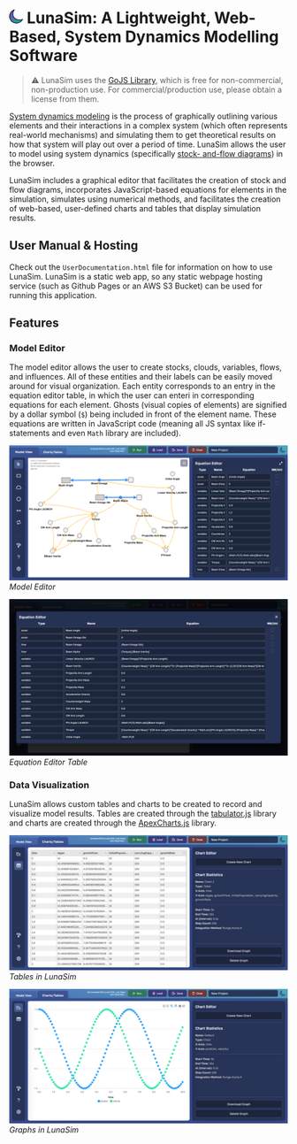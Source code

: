 # <img src="img/lunaLogo.svg" alt="drawing" width="25"/> LunaSim: A Lightweight, Web-Based, System Dynamics Modelling Software
> :warning: LunaSim uses the [GoJS Library](https://gojs.net/), which is free for non-commercial, non-production use.  For commercial/production use, please obtain a license from them.

[System dynamics modeling](https://systemdynamics.org/what-is-system-dynamics/) is the process of graphically outlining various elements and their interactions in a complex system (which often represents real-world mechanisms) and 
simulating them to get theoretical results on how that system will play out over a period of time. LunaSim allows the user to model using system dynamics (specifically [stock-
and-flow diagrams](https://thesystemsthinker.com/step-by-step-stocks-and-flows-converting-from-causal-loop-diagrams/)) in the browser.  

LunaSim includes a graphical editor that facilitates the creation of stock and flow diagrams, incorporates JavaScript-based equations for elements in the simulation, 
simulates using numerical methods, and facilitates the creation of web-based, user-defined charts and tables that display simulation results. 

## User Manual & Hosting

Check out the `UserDocumentation.html` file for information on how to use LunaSim.  LunaSim is a static web app, so any static webpage hosting service (such as Github Pages or 
an AWS S3 Bucket) can be used for running this application.

## Features

### Model Editor

The model editor allows the user to create stocks, clouds, variables, flows, and influences.  All of these entities and their labels can be easily moved around for visual organization.
Each entity corresponds to an entry in the equation editor table, in which the user can enteri in corresponding equations for each element. Ghosts (visual copies of elements)
are signified by a dollar symbol (`$`) being included in front of the element name.  These equations are written in JavaScript code (meaning all JS syntax like if-statements and 
even `Math` library are included).

![Image](./img/ModelSimView.png)
_Model Editor_

![Image](./img/newEqEditor.png)
_Equation Editor Table_

### Data Visualization

LunaSim allows custom tables and charts to be created to record and visualize model results.  Tables are created through the [tabulator.js](https://tabulator.info/) library and charts
are created through the [ApexCharts.js](https://apexcharts.com/) library.

![Image](./img/TableView.png)
_Tables in LunaSim_

![Image](./img/SpringView.png)
_Graphs in LunaSim_

